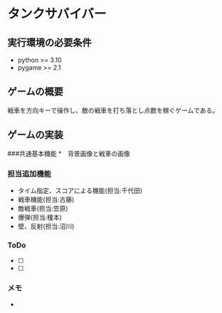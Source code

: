 # タンクサバイバー

## 実行環境の必要条件
* python >= 3.10
* pygame >= 2.1

## ゲームの概要
戦車を方向キーで操作し、敵の戦車を打ち落とし点数を稼ぐゲームである。

## ゲームの実装
###共通基本機能
*　背景画像と戦車の画像
### 担当追加機能
* タイム指定、スコアによる機能(担当:千代田)
* 戦車機能(担当:古藤)
* 敵戦車(担当:笠原)
* 爆弾(担当:榎本)
* 壁、反射(担当:沼川)
### ToDo
- [ ]
- [ ]


### メモ
*
